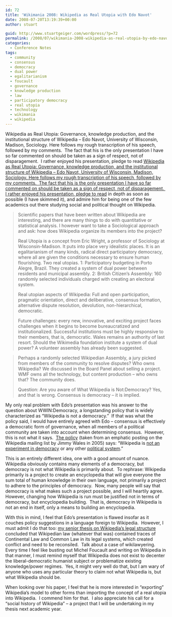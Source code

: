 ```yaml
---
id: 72
title: 'Wikimania 2008: Wikipedia as Real Utopia with Edo Navot'
date: 2008-07-20T13:19:39+00:00
author: stuart

guid: http://www.stuartgeiger.com/wordpress/?p=72
permalink: /2008/07/wikimania-2008-wikipedia-as-real-utopia-by-edo-navot/
categories:
  - Conference Notes
tags:
  - community
  - consensus
  - democracy
  - dual power
  - egalitarianism
  - foucault
  - governance
  - knowledge production
  - law
  - participatory democracy
  - real utopia
  - technology
  - wikimania
  - wikipedia
---
```

Wikipedia as Real Utopia: Governance, knowledge production, and the institutional structure of Wikipedia – Edo Navot, University of Wisconsin, Madison, Sociology. Here follows my rough transcription of his speech, followed by my comments.  The fact that his is the only presentation I have so far commented on should be taken as a sign of respect, not of disparagement.  I rather enjoyed his presentation, pledge to read [Wikipedia as Real Utopia: Governance, knowledge production, and the institutional structure of Wikipedia – Edo Navot, University of Wisconsin, Madison, Sociology. Here follows my rough transcription of his speech, followed by my comments.  The fact that his is the only presentation I have so far commented on should be taken as a sign of respect, not of disparagement.  I rather enjoyed his presentation, pledge to read](http://wm08reg.wikimedia.org/schedule/attachments/58_Navot%20Wright%20-%20Wikipedia%20as%20Real%20Utopia) in depth as soon as possible (I have skimmed it), and admire him for being one of the few academics out there studying social and political thought on Wikipedia.

<!--more-->

> Scientific papers that have been written about Wikipedia are interesting, and there are many things to do with quantitative or statistical analysis. I however want to take a Sociological approach and ask: how does Wikipedia organize its members into the project?
> 
> Real Utopia is a concept from Eric Wright, a professor of Sociology at Wisconsin-Madison. It puts into place very idealistic places. It is an egalitarianism of many kinds, radical direct participatory democracy, where all are given the conditions necessary to ensure human flourishing. Two real utopias. 1: Participatory budgeting in Porto Alegre, Brazil. They created a system of dual power between residents and municipal assembly. 2: British Citizen’s Assembly: 160 randomly selected individuals charged with creating an electoral system.
> 
> Real utopian aspects of Wikipedia: Full and open participation, pragmatic orientation, direct and deliberative, consensus formation, alternative dispute resolution, devolution, non-hierarchical, democratic.
> 
> Future challenges: every new, innovative, and exciting project faces challenges when it begins to become bureaucratized and institutionalized. Successful institutions must be highly responsive to their members, that is, democratic. Wales remains an authority of last resort. Should the Wikimedia foundation institute a system of dual power? A volunteer assembly has already been suggested.
  
> Perhaps a randomly selected Wikipedian Assembly, a jury picked from members of the community to resolve disputes? Who owns Wikipedia? We discussed in the Board Panel about selling a project. WMF owns all the technology, but content production – who owns that? The community does.
> 
> Question: Are you aware of What Wikipedia is Not:Democracy? Yes, and that is wrong. Consensus is democracy – it is implied.

My only real problem with Edo&#8217;s presentation was his answer to the question about WWIN:Democracy, a longstanding policy that is widely characterized as &#8220;Wikipedia is not a democracy.&#8221;  If that was what the policy said, I would have entirely agreed with Edo &#8211; consensus is effectively a democratic form of governance, when all members of a political community are taken into account when determining consensus.  However, this is not what it says.  [The policy](http://en.wikipedia.org/w/index.php?title=Wikipedia:What_Wikipedia_is_not&oldid=226556445) (taken from an emphatic posting on the Wikipedia mailing list by Jimmy Wales in 2005) says: &#8220;Wikipedia is <span class="plainlinks"><a class="external text" title="http://mail.wikimedia.org/pipermail/wikien-l/2005-January/018735.html" rel="nofollow" href="http://mail.wikimedia.org/pipermail/wikien-l/2005-January/018735.html" target="_blank">not an experiment in democracy</a></span> or any other [political system](http://en.wikipedia.org/wiki/Political_system).&#8221;

This is an entirely different idea, one with a good amount of nuance.  Wikipedia obviously contains many elements of a democracy, but democracy is not what Wikipedia is primarily about.  To rephrase: Wikipedia primarily is a project to create an encyclopedia that will give everyone the sum total of human knowledge in their own language, not primarily a project to adhere to the principles of democracy.  Now, many people will say that democracy is what makes such a project possible, and I will heartily agree.  However, changing how Wikipedia is run must be justified not in terms of democracy, but encyclopedia building.  That is, democracy in Wikipedia is not an end in itself, only a means to building an encyclopedia.

With this in mind, I feel that Edo&#8217;s presentation is flawed insofar as it couches policy suggestions in a language foreign to Wikipedia.  However, I must admit I do that too: [my senior thesis on Wikipedia&#8217;s legal structure](http://www.stuartgeiger.com/wordpress/academic-works/2007/05/10/senior-thesis-democracy-in-wikipedia/) concluded that Wikipedian law (whatever that was) contained traces of Continental Law and Common Law in its legal systems, which created conflict and need to be reconsiled.  Talk about a case of wikilawyering.  Every time I feel like busting out Michel Foucault and writing on Wikipedia in that manner, I must remind myself that Wikipedia does not exist to decenter the liberal-democratic humanist subject or problematize existing knowledge/power regimes.  Yes, it might very well do that, but I am wary of anyone who uses any particular theory to claim not what Wikipedia is, but what Wikipedia should be.

When looking over his paper, I feel that he is more interested in &#8220;exporting&#8221; Wikipedia&#8217;s model to other forms than importing the concept of a real utopia into Wikipedia.  I commend him for that.  I also appreciate his call for a &#8220;social history of Wikipedia&#8221; &#8211; a project that I will be undertaking in my thesis next academic year.